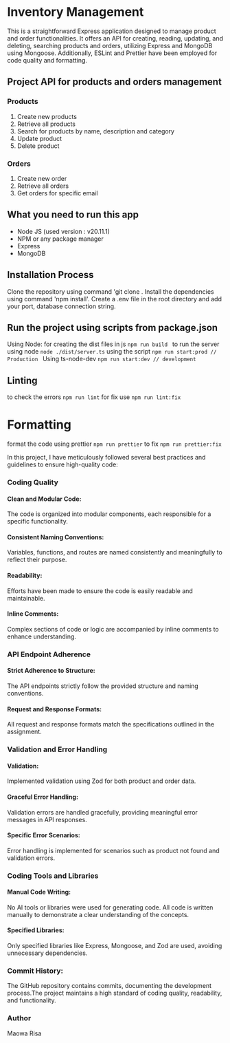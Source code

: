 # Inventory Management
This is a straightforward Express application designed to manage product and order functionalities. It offers an API for creating, reading, updating, and deleting, searching products and orders, utilizing Express and MongoDB using Mongoose. Additionally, ESLint and Prettier have been employed for code quality and formatting.

## Project API for products and orders management
### Products
1. Create new products
2. Retrieve all products 
3. Search for products by name, description and category 
4. Update product
5. Delete product
### Orders
1. Create new order
2. Retrieve all orders
3. Get orders for specific email

## What you need to run this app
- Node JS (used version : v20.11.1)
- NPM or any package manager
- Express
- MongoDB

## Installation Process
Clone the repository using command 'git clone <repository URL>.
Install the dependencies using command 'npm install'.
Create a .env file in the root directory and add your port, database connection string.

## Run the project using scripts from package.json 
Using Node: 
for creating the dist files in js
``npm run build ``
to run the server using node
```node ./dist/server.ts```
using the script
```npm run start:prod //  Production ```
Using ts-node-dev
```npm run start:dev // development ```

## Linting 
to check the errors
```npm run lint```
for fix use 
```npm run lint:fix```

# Formatting
format the code using prettier
```npm run prettier```
to fix
```npm run prettier:fix```

In this project, I have meticulously followed several best practices and guidelines to ensure high-quality code:

### Coding Quality
#### Clean and Modular Code: 
The code is organized into modular components, each responsible for a specific functionality.
#### Consistent Naming Conventions: 
Variables, functions, and routes are named consistently and meaningfully to reflect their purpose.
#### Readability: 
Efforts have been made to ensure the code is easily readable and maintainable.

#### Inline Comments: 
Complex sections of code or logic are accompanied by inline comments to enhance understanding.

### API Endpoint Adherence
#### Strict Adherence to Structure: 
The API endpoints strictly follow the provided structure and naming conventions.
#### Request and Response Formats: 
All request and response formats match the specifications outlined in the assignment.

### Validation and Error Handling
#### Validation: 
Implemented validation using Zod for both product and order data.
#### Graceful Error Handling: 
Validation errors are handled gracefully, providing meaningful error messages in API responses.
#### Specific Error Scenarios: 
Error handling is implemented for scenarios such as product not found and validation errors.

### Coding Tools and Libraries
#### Manual Code Writing: 
No AI tools or libraries were used for generating code. All code is written manually to demonstrate a clear understanding of the concepts.

#### Specified Libraries: 
Only specified libraries like Express, Mongoose, and Zod are used, avoiding unnecessary dependencies.


### Commit History:
The GitHub repository contains commits, documenting the development process.The project maintains a high standard of coding quality, readability, and functionality.



### Author
Maowa Risa
